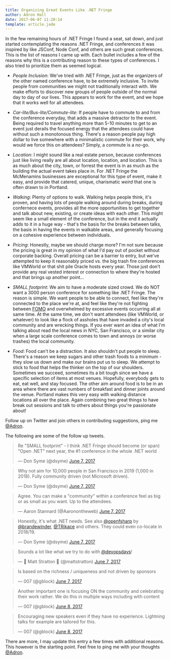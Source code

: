 ```yaml
---
title: Organizing Great Events Like .NET Fringe
author: Adron Hall
date: 2017-06-07 11:20:14
template: article.jade
---
```

In the few remaining hours of .NET Fringe I found a seat, sat down, and just started contemplating the reasons .NET Fringe, and conferences it was inspired by like JSConf, Node Conf, and others are such great conferences. This is the list of reasons I came up with. Each bullet includes a few of the reasons why this is a contributing reason to these types of conferences. I also tried to prioritize them as seemed logical.

<span class="more"></span>

* *People Inclusion*: We've tried with .NET Fringe, just as the organizers of the other named conference have, to be extremely inclusive. To invite people from communities we might not traditionally interact with. We make efforts to discover new groups of people outside of the normal day to day of our lives. This appears to work for the event, and we hope that it works well for all attendees.

* *Car-lite/Bus-lite/Commute-lite*: If people have to commute to and from the conference everyday, that adds a massive detractor to the event. Being required to travel anything more than 5-10 minutes to get to an event just derails the focused energy that the attendees could have without such a monotonous thing. There's a reason people pay high dollar to live somewhere with a minimalistic commute for their work, why would we force this on attendees? Simply, a commute is a no-go.

* *Location*: I might sound like a real estate person, because conferences just like living really are all about location, location, and location. This is as much about the city, town, or forrest the event is in as much as the building the actual event takes place in. For .NET Fringe the McMenamins businesses are exceptional for this type of event, make it easy, and provide that catered, unique, charismatic *weird* that one is often drawn to in Portland.

* *Walking*: Plenty of options to walk. Walking helps people think, it's proven, and having lots of people walking around during breaks, during confernece events, provides all the more opportunities to get together and talk about new, existing, or create ideas with each other. This might seem like a small element of the conference, but in the end it actually adds to it in a huge way - that's the basis for the breaks between talks, the basis in having the events in walkable areas, and generally focusing on a cohesive experience between individuals.

* *Pricing*: Honestly, maybe we should charge more? I'm not sure because the pricing is great in my opinion of what I'd pay out of pocket without corporate backing. Overall pricing can be a barrier to entry, but we've attempted to keep it reasonably priced vs. the big trash fire conferences like VMWorld or that shit pile Oracle hosts every year. Those just don't provide any real vested interest or connection to where they're hosted and that brings up another point...

* *SMALL footprint*: We aim to have a moderate sized crowd. We do NOT want a 3000 person conference for something like .NET Fringe. The reason is simple. We want people to be able to connect, feel like they're connected to the place we're at, and feel like they're not fighting between [FOMO](http://www.urbandictionary.com/define.php?term=fomo) and overwhelmed by excessive events occurring all at same time. At the same time, we don't want attendees (like VMWorld, or whatever) to look like a flock of assholes that have invaded a city's local community and are wrecking things. If you ever want an idea of what I'm talking about read the local news in NYC, San Francisco, or a similar city when a large scale conference comes to town and annoys (or worse trashes) the local community.

* *Food*: Food can't be a distraction. It also shouldn't put people to sleep. There's a reason we keep sugars and other trash foods to a minimum - they slow us down and make our brains put us to sleep. We attempt to stick to food that helps the thinker on the top of our shoulders. Sometimes we succeed, sometimes its a bit tough since we have a specific selection of items at most venues. Hopefully, everybody gets to eat, eat well, and stay focused. The other aim around food is to be in an area where there are vast numbers of breakfast and dinner joints around the venue. Portland makes this very easy with walking distance locations all over the place. Again combining two great things to have break out sessions and talk to others about things you're passionate about!

Follow up on Twitter and join others in contributing suggestions, ping me [@Adron](https://twitter.com/Adron).

The following are some of the follow up tweets.

<blockquote class="twitter-tweet" data-lang="en"><p lang="en" dir="ltr">Re &quot;SMALL footprint&quot; - I think .NET Fringe should become (or span) &quot;Open .NET&quot; next year, the #1 conference in the whole .NET world</p>&mdash; Don Syme (@dsyme) <a href="https://twitter.com/dsyme/status/872581476088500224">June 7, 2017</a></blockquote>
<script async src="//platform.twitter.com/widgets.js" charset="utf-8"></script>

<blockquote class="twitter-tweet" data-lang="en"><p lang="en" dir="ltr">Why not aim for 10,000 people in San Francisco in 2019 (1,000 in 2018). Fully community driven (not Microsoft driven).</p>&mdash; Don Syme (@dsyme) <a href="https://twitter.com/dsyme/status/872582276202278916">June 7, 2017</a></blockquote>
<script async src="//platform.twitter.com/widgets.js" charset="utf-8"></script>

<blockquote class="twitter-tweet" data-lang="en"><p lang="en" dir="ltr">Agree. You can make a &quot;community&quot; within a conference feel as big or as small as you want. Up to the attendees.</p>&mdash; Aaron Stannard (@Aaronontheweb) <a href="https://twitter.com/Aaronontheweb/status/872582548257251329">June 7, 2017</a></blockquote>
<script async src="//platform.twitter.com/widgets.js" charset="utf-8"></script>

<blockquote class="twitter-tweet" data-lang="en"><p lang="en" dir="ltr">Honestly, it&#39;s what .NET needs.  See also <a href="https://twitter.com/openfsharp">@openfsharp</a> by <a href="https://twitter.com/brandewinder">@brandewinder</a>, <a href="https://twitter.com/TRikace">@TRikace</a> and others.  They could even co-locate in 2018/19.</p>&mdash; Don Syme (@dsyme) <a href="https://twitter.com/dsyme/status/872582610328981505">June 7, 2017</a></blockquote>
<script async src="//platform.twitter.com/widgets.js" charset="utf-8"></script>

<blockquote class="twitter-tweet" data-lang="en"><p lang="en" dir="ltr">Sounds a lot like what we try to do with <a href="https://twitter.com/devopsdays">@devopsdays</a>!</p>&mdash; 🦄 Matt Stratton 🦄 (@mattstratton) <a href="https://twitter.com/mattstratton/status/872593350674829313">June 7, 2017</a></blockquote>
<script async src="//platform.twitter.com/widgets.js" charset="utf-8"></script>

<blockquote class="twitter-tweet" data-lang="en"><p lang="en" dir="ltr">Is based on the richness / uniqueness and not driven by sponsors</p>&mdash; 007 (@gblock) <a href="https://twitter.com/gblock/status/872603864783966208">June 7, 2017</a></blockquote>
<script async src="//platform.twitter.com/widgets.js" charset="utf-8"></script>

<blockquote class="twitter-tweet" data-lang="en"><p lang="en" dir="ltr">Another important one is focusing ON the community and celebrating their work rather. We do this in multiple ways including with content</p>&mdash; 007 (@gblock) <a href="https://twitter.com/gblock/status/872604249372282881">June 8, 2017</a></blockquote>
<script async src="//platform.twitter.com/widgets.js" charset="utf-8"></script>

<blockquote class="twitter-tweet" data-lang="en"><p lang="en" dir="ltr">Encouraging new speakers even if they have no experience. Lightning talks for example are tailored for this.</p>&mdash; 007 (@gblock) <a href="https://twitter.com/gblock/status/872604406771990528">June 8, 2017</a></blockquote>
<script async src="//platform.twitter.com/widgets.js" charset="utf-8"></script>

There are more, I may update this entry a few times with additional reasons. This however is the starting point. Feel free to ping me with your thoughts [@Adron](https://twitter.com/Adron).